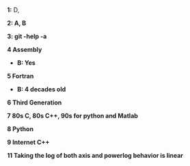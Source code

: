**1:** D, <b >

**2:** A, B <b >

**3:** git -help -a <b >

**4** Assembly

* B:  Yes

**5** Fortran 

* B: 4 decades old

**6** Third Generation



**7** 80s C, 80s C++, 90s for python and Matlab 

**8** Python

**9** Internet C++



**11** Taking the log of both axis and powerlog behavior is linear 
